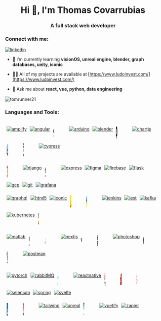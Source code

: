 <!--
**tomrunner21/tomrunner21** is a ✨ _special_ ✨ repository because its `README.md` (this file) appears on your GitHub profile.

Here are some ideas to get you started:

- 🔭 I’m currently working on ...
- 🌱 I’m currently learning ...
- 👯 I’m looking to collaborate on ...
- 🤔 I’m looking for help with ...
- 💬 Ask me about ...
- 📫 How to reach me: ...
- 😄 Pronouns: ...
- ⚡ Fun fact: ...
-->

<h1 align="center">Hi 👋, I'm Thomas Covarrubias</h1>
<h3 align="center">A full stack web developer</h3>

<h3 align="left">Connect with me:</h3>
<p>
<a href='https://linkedin.com/in/thomas-c-34a114110/'><img alt="linkedin" src="https://raw.githubusercontent.com/rahul-jha98/rahul-jha98/561d474902b59c7429ec22bb73e225696c27b202/assets/linkedin.svg" height='18px'/></a>
</p>

- 🌱 I’m currently learning **visionOS, unreal engine, blender, graph databases, unity, iconic**

- 👨‍💻 All of my projects are available at [https://www.ludoinvest.com/](https://www.ludoinvest.com/)

- 💬 Ask me about **react, vue, python, data engineering**





<p><img align="center" src="https://github-readme-stats.vercel.app/api/top-langs?username=tomrunner21&show_icons=true&theme=dark&title_color=ff0000&text_color=7300ff&locale=en&layout=compact" alt="tomrunner21" /></p>

<h3 align="left">Languages and Tools:</h3>
<div style="height: 15px;">&nbsp;</div>
<div style="display: flex; flex-wrap: wrap;">
<a href="https://aws.amazon.com/amplify/" target="_blank" rel="noreferrer"><img src="https://docs.amplify.aws/assets/logo-dark.svg" alt="amplify" height="42px" style="margin: 5px; width: 8%;"></a>
<a href="https://angular.io" target="_blank" rel="noreferrer"><img src="https://www.vectorlogo.zone/logos/angular/angular-icon.svg" alt="angular" height="42px" style="margin: 5px; width: 8%;"></a>
<a href="https://aws.amazon.com" target="_blank" rel="noreferrer"><img src="https://raw.githubusercontent.com/devicons/devicon/master/icons/amazonwebservices/amazonwebservices-original-wordmark.svg" alt="aws" height="42px" style="margin: 5px; width: 8%;"></a>
<a href="https://www.gnu.org/software/bash/" target="_blank" rel="noreferrer"><img src="https://cdn.worldvectorlogo.com/logos/arduino-1.svg" alt="arduino" height="42px" style="margin: 5px; width: 8%;"></a>
<a href="https://www.blender.org/" target="_blank" rel="noreferrer"><img src="https://download.blender.org/branding/community/blender_community_badge_white.svg" alt="blender" height="42px" style="margin: 5px; width: 8%;"></a>
<a href="https://getbootstrap.com" target="_blank" rel="noreferrer"><img src="https://raw.githubusercontent.com/devicons/devicon/master/icons/bootstrap/bootstrap-plain-wordmark.svg" alt="bootstrap" height="42px" style="margin: 5px; width: 8%;"></a>
<a href="https://www.chartjs.org" target="_blank" rel="noreferrer"><img src="https://www.chartjs.org/media/logo-title.svg" alt="chartjs" height="42px" style="margin: 5px; width: 8%;"></a>
<a href="https://www.w3schools.com/cpp/" target="_blank" rel="noreferrer"><img src="https://raw.githubusercontent.com/devicons/devicon/master/icons/cplusplus/cplusplus-original.svg" alt="cplusplus" height="42px" style="margin: 5px; width: 8%;"></a>
<a href="https://www.w3schools.com/css/" target="_blank" rel="noreferrer"><img src="https://raw.githubusercontent.com/devicons/devicon/master/icons/css3/css3-original-wordmark.svg" alt="css3" height="42px" style="margin: 5px; width: 8%;"></a>
<a href="https://www.cypress.io" target="_blank" rel="noreferrer"><img src="https://raw.githubusercontent.com/simple-icons/simple-icons/6e46ec1fc23b60c8fd0d2f2ff46db82e16dbd75f/icons/cypress.svg" alt="cypress" height="42px" style="margin: 5px; width: 8%;"></a>
</div>
<div style="height: 15px;">&nbsp;</div>
<div style="display: flex; flex-wrap: wrap;">
<a href="https://d3js.org/" target="_blank" rel="noreferrer"><img src="https://raw.githubusercontent.com/devicons/devicon/master/icons/d3js/d3js-original.svg" alt="d3js" height="42px" style="margin: 5px; width: 8%;"></a>
<a href="https://www.djangoproject.com/" target="_blank" rel="noreferrer"><img src="https://cdn.worldvectorlogo.com/logos/django.svg" alt="django" height="42px" style="margin: 5px; width: 8%;"></a>
<a href="https://www.docker.com/" target="_blank" rel="noreferrer"><img src="https://raw.githubusercontent.com/devicons/devicon/master/icons/docker/docker-original-wordmark.svg" alt="docker" height="42px" style="margin: 5px; width: 8%;"></a>
<a href="https://expressjs.com" target="_blank" rel="noreferrer"><img src="https://www.vectorlogo.zone/logos/expressjs/expressjs-ar21.svg" alt="express" height="42px" style="margin: 5px; width: 8%;"></a>
<a href="https://www.figma.com/" target="_blank" rel="noreferrer"><img src="https://www.vectorlogo.zone/logos/figma/figma-icon.svg" alt="figma" height="42px" style="margin: 5px; width: 8%;"></a>
<a href="https://firebase.google.com/" target="_blank" rel="noreferrer"><img src="https://www.vectorlogo.zone/logos/firebase/firebase-icon.svg" alt="firebase" height="42px" style="margin: 5px; width: 8%;"></a>   
<a href="https://flask.palletsprojects.com/" target="_blank" rel="noreferrer"><img src="https://www.vectorlogo.zone/logos/pocoo_flask/pocoo_flask-icon.svg" alt="flask" height="42px" style="margin: 5px; width: 8%;"></a>
<a href="https://cloud.google.com" target="_blank" rel="noreferrer"><img src="https://www.vectorlogo.zone/logos/google_cloud/google_cloud-icon.svg" alt="gcp" height="42px" style="margin: 5px; width: 8%;"></a>
<a href="https://git-scm.com/" target="_blank" rel="noreferrer"><img src="https://www.vectorlogo.zone/logos/git-scm/git-scm-icon.svg" alt="git" height="42px" style="margin: 5px; width: 8%;"></a>
<a href="https://grafana.com" target="_blank" rel="noreferrer"><img src="https://www.vectorlogo.zone/logos/grafana/grafana-icon.svg" alt="grafana" height="42px" style="margin: 5px; width: 8%;"></a>
</div>
<div style="height: 15px;">&nbsp;</div>
<div style="display: flex; flex-wrap: wrap;">
<a href="https://graphql.org" target="_blank" rel="noreferrer"><img src="https://www.vectorlogo.zone/logos/graphql/graphql-icon.svg" alt="graphql" height="42px" style="margin: 5px; width: 8%;"></a>
<a href="https://www.w3.org/html/" target="_blank" rel="noreferrer"><img src="https://www.vectorlogo.zone/logos/w3_html5/w3_html5-ar21.svg" alt="html5" height="42px" style="margin: 5px; width: 8%;"></a>
<a href="https://ionicframework.com/" target="_blank" rel="noreferrer"><img src="https://upload.wikimedia.org/wikipedia/commons/d/d1/Ionic_Logo.svg" alt="iconic" height="42px" style="margin: 5px; width: 8%;"></a>
<a href="https://developer.mozilla.org/en-US/docs/Web/JavaScript" target="_blank" rel="noreferrer"><img src="https://raw.githubusercontent.com/devicons/devicon/master/icons/javascript/javascript-original.svg" alt="javascript" height="42px" style="margin: 5px; width: 8%;"></a>
<a href="https://www.python.org/" target="_blank" rel="noreferrer"><img src="https://raw.githubusercontent.com/devicons/devicon/master/icons/python/python-original.svg" alt="python" height="42px" style="margin: 5px; width: 8%;"></a>
<a href="https://www.jenkins.io" target="_blank" rel="noreferrer"><img src="https://www.vectorlogo.zone/logos/jenkins/jenkins-icon.svg" alt="jenkins" height="42px" style="margin: 5px; width: 8%;"></a>
<a href="https://jestjs.io" target="_blank" rel="noreferrer"><img src="https://www.vectorlogo.zone/logos/jestjsio/jestjsio-icon.svg" alt="jest" height="42px" style="margin: 5px; width: 8%;"></a>
<a href="https://kafka.apache.org/" target="_blank" rel="noreferrer"><img src="https://www.vectorlogo.zone/logos/apache_kafka/apache_kafka-icon.svg" alt="kafka" height="42px" style="margin: 5px; width: 8%;"></a>
<a href="https://kubernetes.io/" target="_blank" rel="noreferrer"><img src="https://www.vectorlogo.zone/logos/kubernetes/kubernetes-icon.svg" alt="kubernetes" height="42px" style="margin: 5px; width: 8%;"></a>
<a href="https://www.linux.org/" target="_blank" rel="noreferrer"><img src="https://raw.githubusercontent.com/devicons/devicon/master/icons/linux/linux-original.svg" alt="linux" height="42px" style="margin: 5px; width: 8%;"></a>
</div>
<div style="height: 15px;">&nbsp;</div>
<div style="display: flex; flex-wrap: wrap;">
<a href="https://www.mathworks.com/" target="_blank" rel="noreferrer"><img src="https://upload.wikimedia.org/wikipedia/commons/2/21/Matlab_Logo.png" alt="matlab" height="42px" style="margin: 5px; width: 8%;"></a>
<a href="https://www.mongodb.com/" target="_blank" rel="noreferrer"><img src="https://raw.githubusercontent.com/devicons/devicon/master/icons/mongodb/mongodb-original-wordmark.svg" alt="mongodb" height="42px" style="margin: 5px; width: 8%;"></a>
<a href="https://www.mysql.com/" target="_blank" rel="noreferrer"><img src="https://raw.githubusercontent.com/devicons/devicon/master/icons/mysql/mysql-original-wordmark.svg" alt="sql" height="42px" style="margin: 5px; width: 8%;"></a>
<a href="https://nextjs.org/" target="_blank" rel="noreferrer"><img src="https://cdn.worldvectorlogo.com/logos/nextjs-2.svg" alt="nextjs" height="42px" style="margin: 5px; width: 8%;"></a>
<a href="https://nodejs.org/" target="_blank" rel="noreferrer"><img src="https://raw.githubusercontent.com/devicons/devicon/master/icons/nodejs/nodejs-original-wordmark.svg" alt="nodejs" height="42px" style="margin: 5px; width: 8%;"></a>
<a href="https://pandas.pydata.org/" target="_blank" rel="noreferrer"><img src="https://raw.githubusercontent.com/devicons/devicon/2ae2a900d2f041da66e950e4d48052658d850630/icons/pandas/pandas-original.svg" alt="pandas" height="42px" style="margin: 5px; width: 8%;"></a>
<a href="https://www.photoshop.com/en" target="_blank" rel="noreferrer"><img src="https://img.shields.io/badge/--31A8FF?logo=adobe%20photoshop&logoColor=000" alt="photoshop" height="42px" style="margin: 5px; width: 8%;"></a>
<a href="https://www.php.net" target="_blank" rel="noreferrer"><img src="https://raw.githubusercontent.com/devicons/devicon/master/icons/php/php-original.svg" alt="php" height="42px" style="margin: 5px; width: 8%;"></a>
<a href="https://www.postgresql.org" target="_blank" rel="noreferrer"><img src="https://raw.githubusercontent.com/devicons/devicon/master/icons/postgresql/postgresql-original-wordmark.svg" alt="postgresql" height="42px" style="margin: 5px; width: 8%;"></a>
<a href="https://postman.com" target="_blank" rel="noreferrer"><img src="https://www.vectorlogo.zone/logos/getpostman/getpostman-icon.svg" alt="postman" height="42px" style="margin: 5px; width: 8%;"></a>
</div>
<div style="height: 15px;">&nbsp;</div>
<div style="display: flex; flex-wrap: wrap;">
<a href="https://pytorch.org/" target="_blank" rel="noreferrer"><img src="https://www.vectorlogo.zone/logos/pytorch/pytorch-icon.svg" alt="pytorch" height="42px" style="margin: 5px; width: 8%;"></a>
<a href="https://www.rabbitmq.com" target="_blank" rel="noreferrer"><img src="https://www.vectorlogo.zone/logos/rabbitmq/rabbitmq-icon.svg" alt="rabbitMQ" height="42px" style="margin: 5px; width: 8%;"></a>
<a href="https://reactjs.org/" target="_blank" rel="noreferrer"><img src="https://raw.githubusercontent.com/devicons/devicon/master/icons/react/react-original-wordmark.svg" alt="react" height="42px" style="margin: 5px; width: 8%;"></a>
<a href="https://reactnative.dev/" target="_blank" rel="noreferrer"><img src="https://reactnative.dev/img/header_logo.svg" alt="reactnative" height="42px" style="margin: 5px; width: 8%;"></a>
<a href="https://redis.io" target="_blank" rel="noreferrer"><img src="https://raw.githubusercontent.com/devicons/devicon/master/icons/redis/redis-original-wordmark.svg" alt="redis" height="42px" style="margin: 5px; width: 8%;"></a>
<a href="https://www.ruby-lang.org/en/" target="_blank" rel="noreferrer"><img src="https://raw.githubusercontent.com/devicons/devicon/master/icons/ruby/ruby-original.svg" alt="ruby" height="42px" style="margin: 5px; width: 8%;"></a>
<a href="https://sass-lang.com" target="_blank" rel="noreferrer"><img src="https://raw.githubusercontent.com/devicons/devicon/master/icons/sass/sass-original.svg" alt="sass" height="42px" style="margin: 5px; width: 8%;"></a> 
<a href="https://www.selenium.dev" target="_blank" rel="noreferrer"><img src="https://raw.githubusercontent.com/detain/svg-logos/780f25886640cef088af994181646db2f6b1a3f8/svg/selenium-logo.svg" alt="selenium" height="42px" style="margin: 5px; width: 8%;"></a> 
<a href="https://spring.io/" target="_blank" rel="noreferrer"><img src="https://www.vectorlogo.zone/logos/springio/springio-icon.svg" alt="spring" height="42px" style="margin: 5px; width: 8%;"></a> 
<a href="https://svelte.dev" target="_blank" rel="noreferrer"><img src="https://upload.wikimedia.org/wikipedia/commons/1/1b/Svelte_Logo.svg" alt="svelte" height="42px" style="margin: 5px; width: 8%;"></a> 
</div>
<div style="height: 15px;">&nbsp;</div>
<div style="display: flex; flex-wrap: wrap;">
<a href="https://www.typescriptlang.org/" target="_blank" rel="noreferrer"><img src="https://raw.githubusercontent.com/devicons/devicon/master/icons/typescript/typescript-original.svg" alt="typescript" height="42px" style="margin: 5px; width: 8%;"></a> 
<a href="https://developer.apple.com/swift/" target="_blank" rel="noreferrer"><img src="https://raw.githubusercontent.com/devicons/devicon/master/icons/swift/swift-original.svg" alt="swift" height="42px" style="margin: 5px; width: 8%;"></a> 
<a href="https://tailwindcss.com/" target="_blank" rel="noreferrer"><img src="https://www.vectorlogo.zone/logos/tailwindcss/tailwindcss-icon.svg" alt="tailwind" height="42px" style="margin: 5px; width: 8%;"></a> 
<a href="https://unrealengine.com/" target="_blank" rel="noreferrer"><img src="https://raw.githubusercontent.com/kenangundogan/fontisto/036b7eca71aab1bef8e6a0518f7329f13ed62f6b/icons/svg/brand/unreal-engine.svg" alt="unreal" height="42px" style="margin: 5px; width: 8%;"></a> 
<a href="https://vuejs.org/" target="_blank" rel="noreferrer"><img src="https://raw.githubusercontent.com/devicons/devicon/master/icons/vuejs/vuejs-original-wordmark.svg" alt="vuejs" height="42px" style="margin: 5px; width: 8%;"></a> 
<a href="hhttps://vuetifyjs.com/en/" target="_blank" rel="noreferrer"><img src="https://bestofjs.org/logos/vuetify.svg" alt="vuetify" height="42px" style="margin: 5px; width: 8%;"></a> 
<a href="https://zapier.com" target="_blank" rel="noreferrer"><img src="https://www.vectorlogo.zone/logos/zapier/zapier-icon.svg" alt="zapier" height="42px" style="margin: 5px; width: 8%;"></a> 
</div>




